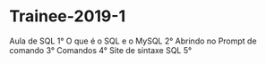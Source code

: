 # Trainee-2019-1

Aula de SQL
1° O que é o SQL e o MySQL
2° Abrindo no Prompt de comando
3° Comandos
4° Site de sintaxe SQL
5°
